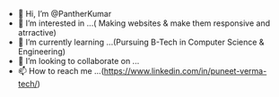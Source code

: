 - 👋 Hi, I’m @PantherKumar
- 👀 I’m interested in ...( Making websites & make them responsive and atrractive)
- 🌱 I’m currently learning ...(Pursuing B-Tech in Computer Science & Engineering)
- 💞️ I’m looking to collaborate on ...
- 📫 How to reach me ...(https://www.linkedin.com/in/puneet-verma-tech/)

<!---
PantherKumar/PantherKumar is a ✨ special ✨ repository because its `README.md` (this file) appears on your GitHub profile.
You can click the Preview link to take a look at your changes.
--->
